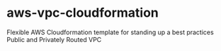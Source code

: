 # aws-vpc-cloudformation
Flexible AWS Cloudformation template for standing up a best practices Public and Privately Routed VPC
